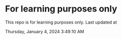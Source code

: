 # For learning purposes only
This repo is for learning purposes only.
Last updated at

Thursday, January 4, 2024 3:49:10 AM


